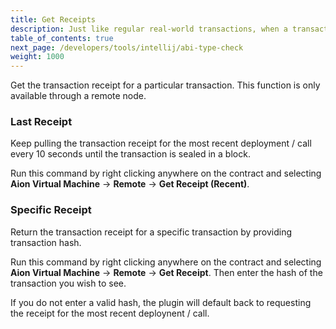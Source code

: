 ```yaml
---
title: Get Receipts
description: Just like regular real-world transactions, when a transaction is processed on a blockchain network a receipt is generated. This receipt lists pieces of information that can be helpful in debugging contracts, as well as vital information such as a contract's block hash and contract address. The Aion4j plugin automatically receives the receipt of each transaction, so you shouldn't need to use this feature unless you are looking for the receipt of a specific historical transaction.
table_of_contents: true
next_page: /developers/tools/intellij/abi-type-check
weight: 1000
---
```


Get the transaction receipt for a particular transaction. This function is only available through a remote node.

### Last Receipt

Keep pulling the transaction receipt for the most recent deployment / call every 10 seconds until the transaction is sealed in a block.

Run this command by right clicking anywhere on the contract and selecting **Aion Virtual Machine** → **Remote** → **Get Receipt (Recent)**.

### Specific Receipt

Return the transaction receipt for a specific transaction by providing transaction hash.

Run this command by right clicking anywhere on the contract and selecting **Aion Virtual Machine** → **Remote** → **Get Receipt**. Then enter the hash of the transaction you wish to see.

If you do not enter a valid hash, the plugin will default back to requesting the receipt for the most recent deploynent / call.
